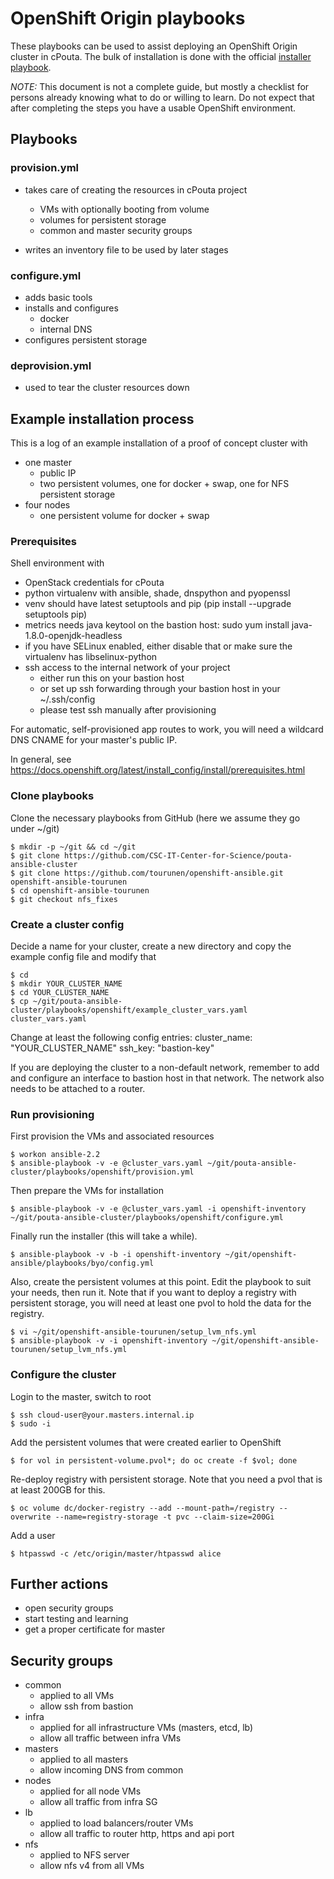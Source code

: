 # OpenShift Origin playbooks

These playbooks can be used to assist deploying an OpenShift Origin cluster in cPouta. The bulk of installation
is done with the official [installer playbook](https://github.com/openshift/openshift-ansible).

*NOTE:* This document is not a complete guide, but mostly a checklist for persons already knowing
what to do or willing to learn. Do not expect that after completing the steps you have a usable OpenShift environment.

## Playbooks

### provision.yml

- takes care of creating the resources in cPouta project
    - VMs with optionally booting from volume
    - volumes for persistent storage
    - common and master security groups
    
- writes an inventory file to be used by later stages

### configure.yml

- adds basic tools
- installs and configures
    - docker
    - internal DNS
- configures persistent storage

### deprovision.yml

- used to tear the cluster resources down

## Example installation process

This is a log of an example installation of a proof of concept cluster with

- one master
    - public IP
    - two persistent volumes, one for docker + swap, one for NFS persistent storage
- four nodes
    - one persistent volume for docker + swap

### Prerequisites

Shell environment with
- OpenStack credentials for cPouta 
- python virtualenv with ansible, shade, dnspython and pyopenssl
- venv should have latest setuptools and pip (pip install --upgrade setuptools pip)
- metrics needs java keytool on the bastion host: sudo yum install java-1.8.0-openjdk-headless
- if you have SELinux enabled, either disable that or make sure the virtualenv has libselinux-python  
- ssh access to the internal network of your project
    - either run this on your bastion host
    - or set up ssh forwarding through your bastion host in your ~/.ssh/config
    - please test ssh manually after provisioning 

For automatic, self-provisioned app routes to work, you will need a wildcard DNS CNAME for your master's public IP.
 
In general, see https://docs.openshift.org/latest/install_config/install/prerequisites.html

### Clone playbooks

Clone the necessary playbooks from GitHub (here we assume they go under ~/git)
    
    $ mkdir -p ~/git && cd ~/git
    $ git clone https://github.com/CSC-IT-Center-for-Science/pouta-ansible-cluster
    $ git clone https://github.com/tourunen/openshift-ansible.git openshift-ansible-tourunen
    $ cd openshift-ansible-tourunen
    $ git checkout nfs_fixes

### Create a cluster config

Decide a name for your cluster, create a new directory and copy the example config file and modify that

    $ cd
    $ mkdir YOUR_CLUSTER_NAME
    $ cd YOUR_CLUSTER_NAME
    $ cp ~/git/pouta-ansible-cluster/playbooks/openshift/example_cluster_vars.yaml cluster_vars.yaml

Change at least the following config entries:
    cluster_name: "YOUR_CLUSTER_NAME" 
    ssh_key: "bastion-key"

If you are deploying the cluster to a non-default network, remember to add and configure an interface to bastion host in
that network. The network also needs to be attached to a router.

### Run provisioning

First provision the VMs and associated resources

    $ workon ansible-2.2
    $ ansible-playbook -v -e @cluster_vars.yaml ~/git/pouta-ansible-cluster/playbooks/openshift/provision.yml 

Then prepare the VMs for installation

    $ ansible-playbook -v -e @cluster_vars.yaml -i openshift-inventory ~/git/pouta-ansible-cluster/playbooks/openshift/configure.yml
     
Finally run the installer (this will take a while).
    
    $ ansible-playbook -v -b -i openshift-inventory ~/git/openshift-ansible/playbooks/byo/config.yml

Also, create the persistent volumes at this point. Edit the playbook to suit your needs, then run it. Note that if you
want to deploy a registry with persistent storage, you will need at least one pvol to hold the data for the registry.

    $ vi ~/git/openshift-ansible-tourunen/setup_lvm_nfs.yml
    $ ansible-playbook -v -i openshift-inventory ~/git/openshift-ansible-tourunen/setup_lvm_nfs.yml

### Configure the cluster

Login to the master, switch to root

    $ ssh cloud-user@your.masters.internal.ip
    $ sudo -i
    
Add the persistent volumes that were created earlier to OpenShift

    $ for vol in persistent-volume.pvol*; do oc create -f $vol; done

Re-deploy registry with persistent storage. Note that you need a pvol that is at least 200GB for this.

    $ oc volume dc/docker-registry --add --mount-path=/registry --overwrite --name=registry-storage -t pvc --claim-size=200Gi 

Add a user
    
    $ htpasswd -c /etc/origin/master/htpasswd alice

## Further actions

- open security groups
- start testing and learning
- get a proper certificate for master

## Security groups

- common
    - applied to all VMs
    - allow ssh from bastion
- infra
    - applied for all infrastructure VMs (masters, etcd, lb)
    - allow all traffic between infra VMs
- masters
    - applied to all masters
    - allow incoming DNS from common
- nodes
    - applied for all node VMs
    - allow all traffic from infra SG
- lb
    - applied to load balancers/router VMs
    - allow all traffic to router http, https and api port
- nfs
    - applied to NFS server
    - allow nfs v4 from all VMs
